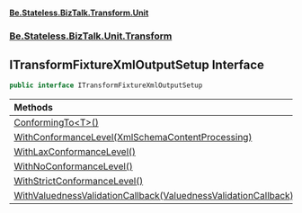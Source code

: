 #### [Be.Stateless.BizTalk.Transform.Unit](README.md 'README')
### [Be.Stateless.BizTalk.Unit.Transform](Be.Stateless.BizTalk.Unit.Transform.md 'Be.Stateless.BizTalk.Unit.Transform')

## ITransformFixtureXmlOutputSetup Interface

```csharp
public interface ITransformFixtureXmlOutputSetup
```

| Methods | |
| :--- | :--- |
| [ConformingTo&lt;T&gt;()](ITransformFixtureXmlOutputSetup.ConformingTo_T_().md 'Be.Stateless.BizTalk.Unit.Transform.ITransformFixtureXmlOutputSetup.ConformingTo<T>()') | |
| [WithConformanceLevel(XmlSchemaContentProcessing)](ITransformFixtureXmlOutputSetup.WithConformanceLevel(XmlSchemaContentProcessing).md 'Be.Stateless.BizTalk.Unit.Transform.ITransformFixtureXmlOutputSetup.WithConformanceLevel(System.Xml.Schema.XmlSchemaContentProcessing)') | |
| [WithLaxConformanceLevel()](ITransformFixtureXmlOutputSetup.WithLaxConformanceLevel().md 'Be.Stateless.BizTalk.Unit.Transform.ITransformFixtureXmlOutputSetup.WithLaxConformanceLevel()') | |
| [WithNoConformanceLevel()](ITransformFixtureXmlOutputSetup.WithNoConformanceLevel().md 'Be.Stateless.BizTalk.Unit.Transform.ITransformFixtureXmlOutputSetup.WithNoConformanceLevel()') | |
| [WithStrictConformanceLevel()](ITransformFixtureXmlOutputSetup.WithStrictConformanceLevel().md 'Be.Stateless.BizTalk.Unit.Transform.ITransformFixtureXmlOutputSetup.WithStrictConformanceLevel()') | |
| [WithValuednessValidationCallback(ValuednessValidationCallback)](ITransformFixtureXmlOutputSetup.WithValuednessValidationCallback(ValuednessValidationCallback).md 'Be.Stateless.BizTalk.Unit.Transform.ITransformFixtureXmlOutputSetup.WithValuednessValidationCallback(Be.Stateless.BizTalk.Unit.Xml.ValuednessValidationCallback)') | |
